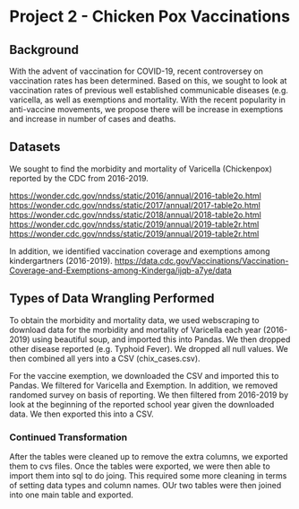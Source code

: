 # Project 2 - Chicken Pox Vaccinations

## Background
With the advent of vaccination for COVID-19, recent controversey on vaccination rates has been determined.  Based on this, we sought to look at vaccination rates of previous well established communicable diseases (e.g. varicella, as well as exemptions and mortality.  With the recent popularity in anti-vaccine movements, we propose there will be increase in exemptions and increase in number of cases and deaths.

## Datasets
We sought to find the morbidity and mortality of Varicella (Chickenpox) reported by the CDC from 2016-2019.

https://wonder.cdc.gov/nndss/static/2016/annual/2016-table2o.html
https://wonder.cdc.gov/nndss/static/2017/annual/2017-table2o.html
https://wonder.cdc.gov/nndss/static/2018/annual/2018-table2o.html
https://wonder.cdc.gov/nndss/static/2019/annual/2019-table2r.html
https://wonder.cdc.gov/nndss/static/2019/annual/2019-table2r.html

In addition, we identified vaccination coverage and exemptions among kindergartners (2016-2019).
https://data.cdc.gov/Vaccinations/Vaccination-Coverage-and-Exemptions-among-Kinderga/ijqb-a7ye/data

## Types of Data Wrangling Performed

To obtain the morbidity and mortality data, we used webscraping to download data for the morbidity and mortality of Varicella each year (2016-2019) using beautiful soup, and imported this into Pandas.  We then dropped other disease reported (e.g. Typhoid Fever).  We dropped all null values.  We then combined all yers into a CSV (chix_cases.csv).

For the vaccine exemption, we downloaded the CSV and imported this to Pandas.  We filtered for Varicella and Exemption.  In addition, we removed randomed survey on basis of reporting.  We then filtered from 2016-2019 by look at the beginning of the reported school year given the downloaded data.  We then exported this into a CSV.

### Continued Transformation

After the tables were cleaned up to remove the extra columns, we exported them to cvs files. Once the tables were exported, we were then able to import them into sql to do joing. This required some more cleaning in terms of setting data types and column names. OUr two tables were then joined into one main table and exported.
